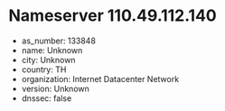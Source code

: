 # Nameserver 110.49.112.140

* as_number: 133848
* name: Unknown
* city: Unknown
* country: TH
* organization: Internet Datacenter Network
* version: Unknown
* dnssec: false
